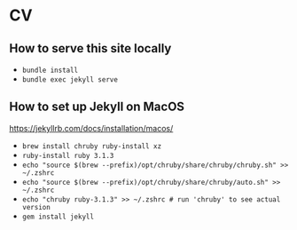 # CV

## How to serve this site locally
- `bundle install`
- `bundle exec jekyll serve`

## How to set up Jekyll on MacOS
https://jekyllrb.com/docs/installation/macos/
- `brew install chruby ruby-install xz`
- `ruby-install ruby 3.1.3`
- `echo "source $(brew --prefix)/opt/chruby/share/chruby/chruby.sh" >> ~/.zshrc`
- `echo "source $(brew --prefix)/opt/chruby/share/chruby/auto.sh" >> ~/.zshrc`
- `echo "chruby ruby-3.1.3" >> ~/.zshrc # run 'chruby' to see actual version`
- `gem install jekyll`

